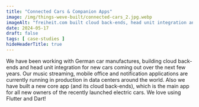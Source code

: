 ```yaml
---
title: "Connected Cars & Companion Apps"
image: /img/things-weve-built/connected-cars_2.jpg.webp
imageAlt: "freiheit.com built cloud back-ends, head unit integration and core apps for multiple car manufacturers."
date: 2024-05-17
draft: false
tags: [ case-studies ]
hideHeaderTitle: true
---
```


We have been working with German car manufactures, building cloud back-ends and head unit integration for new cars coming out over the next few years. Our music streaming, mobile office and notification applications are currently running in production in data centers around the world. Also we have built a new core app (and its cloud back-ends), which is the main app for all new owners of the recently launched electric cars. We love using Flutter and Dart!